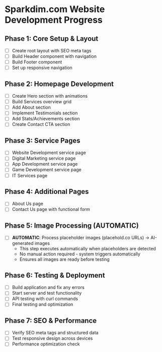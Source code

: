 # Sparkdim.com Website Development Progress

## Phase 1: Core Setup & Layout
- [ ] Create root layout with SEO meta tags
- [ ] Build Header component with navigation
- [ ] Build Footer component
- [ ] Set up responsive navigation

## Phase 2: Homepage Development
- [ ] Create Hero section with animations
- [ ] Build Services overview grid
- [ ] Add About section
- [ ] Implement Testimonials section
- [ ] Add Stats/Achievements section
- [ ] Create Contact CTA section

## Phase 3: Service Pages
- [ ] Website Development service page
- [ ] Digital Marketing service page
- [ ] App Development service page
- [ ] Game Development service page
- [ ] IT Services page

## Phase 4: Additional Pages
- [ ] About Us page
- [ ] Contact Us page with functional form

## Phase 5: Image Processing (AUTOMATIC)
- [ ] **AUTOMATIC**: Process placeholder images (placehold.co URLs) → AI-generated images
  - This step executes automatically when placeholders are detected
  - No manual action required - system triggers automatically
  - Ensures all images are ready before testing

## Phase 6: Testing & Deployment
- [ ] Build application and fix any errors
- [ ] Start server and test functionality
- [ ] API testing with curl commands
- [ ] Final testing and optimization

## Phase 7: SEO & Performance
- [ ] Verify SEO meta tags and structured data
- [ ] Test responsive design across devices
- [ ] Performance optimization check
